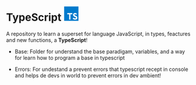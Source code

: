 # TypeScript <img height="40" src="https://raw.githubusercontent.com/devicons/devicon/1119b9f84c0290e0f0b38982099a2bd027a48bf1/icons/typescript/typescript-original.svg">

A repository to learn a superset for language JavaScript, in types, feactures and new functions, a **TypeScript**!

- Base: Folder for understand the base paradigam, variables, and a way for learn how to program a base in typescript

- Errors: For undestand a prevent errors that typescript recept in console and helps de devs in world to prevent errors in dev ambient!
